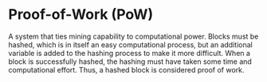 # Proof-of-Work (PoW)

A system that ties mining capability to computational power. Blocks must be
hashed, which is in itself an easy computational process, but an additional
variable is added to the hashing process to make it more difficult. When a
block is successfully hashed, the hashing must have taken some time and
computational effort. Thus, a hashed block is considered proof of work.

